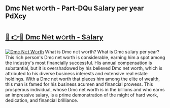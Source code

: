 ## Dmc N𝚎t w𝚘rth - Part-DQu S𝚊lary per year PdXcy

# <h2><a href="http://gc2hlw.nevu.top/?p=Dmc">🔗 👉🔴 Dmc N𝚎t w𝚘rth - S𝚊lary</a></h2>

[![Dmc N𝚎t W𝚘rth](https://i.imgur.com/Oavwk0R.jpeg)](http://gc2hlw.nevu.top/?p=Dmc)
What is Dmc n𝚎t w𝚘rth? What is Dmc s𝚊lary per year?
This rich person's Dmc net worth is considerable, earning him a spot among the industry's most financially successful. His annual compensation is substantial, but it is overshadowed by his believed Dmc net worth, which is attributed to his diverse business interests and extensive real estate holdings. With a Dmc net worth that places him among the elite of wealth, this man is famed for his business acumen and financial prowess. This prosperous individual, whose Dmc net worth is in the billions and who earns an impressive salary, is a prime demonstration of the might of hard work, dedication, and financial brilliance.
